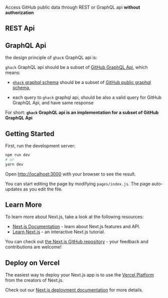 Access GitHub public data through REST or GraphQL api **without authorization**

## REST Api

## GraphQL Api

the design principle of `ghack` GraphQL api is:

`ghack` GraphQL api should be a subset of [GitHub GraphQL Api](https://docs.github.com/graphql), which means:

- [`ghack` graphql schema](schema.ghack.graphql) should be a subset of [GitHub public graphql schema](https://docs.github.com/public/schema.docs.graphql),

- each query to `ghack` graphql api, should be also a valid query for GitHub GraphQL Api, and have same response

For short: **`ghack` GraphQL api is an implementation for a subset of GitHub GraphQL Api**

## Getting Started

First, run the development server:

```bash
npm run dev
# or
yarn dev
```

Open [http://localhost:3000](http://localhost:3000) with your browser to see the result.

You can start editing the page by modifying `pages/index.js`. The page auto-updates as you edit the file.

## Learn More

To learn more about Next.js, take a look at the following resources:

- [Next.js Documentation](https://nextjs.org/docs) - learn about Next.js features and API.
- [Learn Next.js](https://nextjs.org/learn) - an interactive Next.js tutorial.

You can check out [the Next.js GitHub repository](https://github.com/vercel/next.js/) - your feedback and contributions are welcome!

## Deploy on Vercel

The easiest way to deploy your Next.js app is to use the [Vercel Platform](https://vercel.com/import?utm_medium=default-template&filter=next.js&utm_source=create-next-app&utm_campaign=create-next-app-readme) from the creators of Next.js.

Check out our [Next.js deployment documentation](https://nextjs.org/docs/deployment) for more details.
